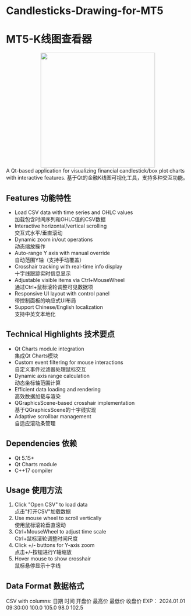 # Candlesticks-Drawing-for-MT5
 
# MT5-K线图查看器
<div style="text-align:center;">     <img src="https://picture-1323909691.cos.ap-nanjing.myqcloud.com/test/202504021654362.png" style="height:314px; width:auto;"> </div>
A Qt-based application for visualizing financial candlestick/box plot charts with interactive features.  
基于Qt的金融K线图可视化工具，支持多种交互功能。

## Features 功能特性
- Load CSV data with time series and OHLC values  
  加载包含时间序列和OHLC值的CSV数据
- Interactive horizontal/vertical scrolling  
  交互式水平/垂直滚动
- Dynamic zoom in/out operations  
  动态缩放操作
- Auto-range Y axis with manual override  
  自动范围Y轴（支持手动覆盖）
- Crosshair tracking with real-time info display  
  十字线跟踪实时信息显示
- Adjustable visible items via Ctrl+MouseWheel  
  通过Ctrl+鼠标滚轮调整可见数据项
- Responsive UI layout with control panel  
  带控制面板的响应式UI布局
- Support Chinese/English localization  
  支持中英文本地化

## Technical Highlights 技术要点
- Qt Charts module integration  
  集成Qt Charts模块
- Custom event filtering for mouse interactions  
  自定义事件过滤器处理鼠标交互
- Dynamic axis range calculation  
  动态坐标轴范围计算
- Efficient data loading and rendering  
  高效数据加载与渲染
- QGraphicsScene-based crosshair implementation  
  基于QGraphicsScene的十字线实现
- Adaptive scrollbar management  
  自适应滚动条管理

## Dependencies 依赖
- Qt 5.15+  
- Qt Charts module  
- C++17 compiler  


## Usage 使用方法
1. Click "Open CSV" to load data  
   点击"打开CSV"加载数据
2. Use mouse wheel to scroll vertically  
   使用鼠标滚轮垂直滚动
3. Ctrl+MouseWheel to adjust time scale  
   Ctrl+鼠标滚轮调整时间尺度
4. Click +/- buttons for Y-axis zoom  
   点击+/-按钮进行Y轴缩放
5. Hover mouse to show crosshair  
   鼠标悬停显示十字线

## Data Format 数据格式
CSV with columns:
日期 时间 开盘价 最高价 最低价 收盘价
EXP：
2024.01.01 09:30:00 100.0 105.0 98.0 102.5
